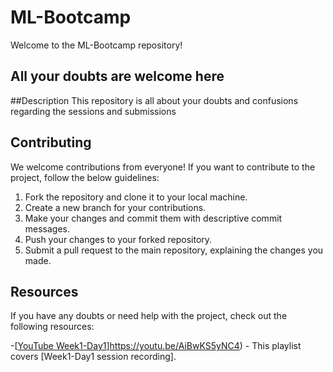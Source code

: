 # ML-Bootcamp
Welcome to the ML-Bootcamp repository!
## All your doubts are welcome here

##Description
This repository is all about your doubts and confusions regarding the sessions and submissions

## Contributing

We welcome contributions from everyone! If you want to contribute to the project, follow the below guidelines:

1. Fork the repository and clone it to your local machine.
2. Create a new branch for your contributions.
3. Make your changes and commit them with descriptive commit messages.
4. Push your changes to your forked repository.
5. Submit a pull request to the main repository, explaining the changes you made.


## Resources

If you have any doubts or need help with the project, check out the following resources:

-[[YouTube Week1-Day1](https://commons.wikimedia.org/wiki/File:YouTube_full-color_icon_%282017%29.svg)]https://youtu.be/AiBwKS5yNC4) - This playlist covers [Week1-Day1 session recording].
   



